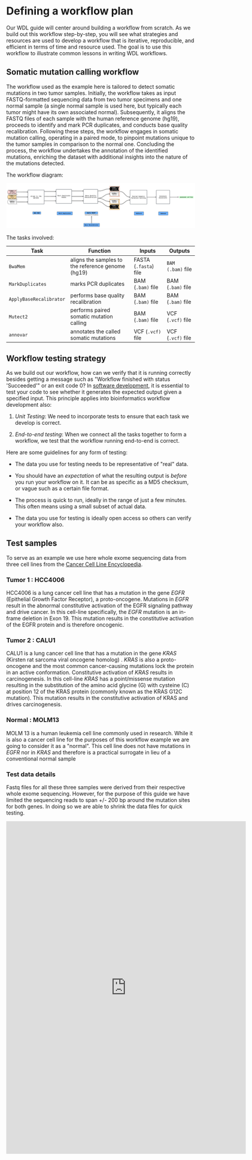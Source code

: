 

# Defining a workflow plan

Our WDL guide will center around building a workflow from scratch. As we build out this workflow step-by-step, you will see what strategies and resources are used to develop a workflow that is iterative, reproducible, and efficient in terms of time and resource used. The goal is to use this workflow to illustrate common lessons in writing WDL workflows.

## Somatic mutation calling workflow

The workflow used as the example here is tailored to detect somatic mutations in two tumor samples. Initially, the workflow takes as input FASTQ-formatted sequencing data from two tumor specimens and one normal sample (a single normal sample is used here, but typically each tumor might have its own associated normal). Subsequently, it aligns the FASTQ files of each sample with the human reference genome (hg19), proceeds to identify and mark PCR duplicates, and conducts base quality recalibration. Following these steps, the workflow engages in somatic mutation calling, operating in a paired mode, to pinpoint mutations unique to the tumor samples in comparison to the normal one. Concluding the process, the workflow undertakes the annotation of the identified mutations, enriching the dataset with additional insights into the nature of the mutations detected.

The workflow diagram:

[![Workflow Diagram](assets/WDL_101_Course.png)](assets/WDL_101_Course.png)

The tasks involved:

| Task                    | Function                                          | Inputs                | Outputs           |
|-----------------|---------------------|-----------------|-------------------|
| `BwaMem`                | aligns the samples to the reference genome (hg19) | FASTA (`.fasta`) file | `BAM (.bam)` file |
| `MarkDuplicates`        | marks PCR duplicates                              | BAM (`.bam)` file     | BAM (`.bam)` file |
| `ApplyBaseRecalibrator` | performs base quality recalibration               | BAM (`.bam)` file     | BAM (`.bam)` file |
| `Mutect2`               | performs paired somatic mutation calling          | BAM (`.bam)` file     | VCF (`.vcf)` file |
| `annovar`               | annotates the called somatic mutations            | VCF (`.vcf)` file     | VCF (`.vcf)` file |

## Workflow testing strategy

As we build out our workflow, how can we verify that it is running correctly besides getting a message such as "Workflow finished with status 'Succeeded'" or an exit code 0? In [software development](https://www.atlassian.com/continuous-delivery/software-testing), it is essential to test your code to see whether it generates the expected output given a specified input. This principle applies into bioinformatics workflow development also:

1.  *Unit Testing*: We need to incorporate tests to ensure that each task we develop is correct.

2.  *End-to-end testing*: When we connect all the tasks together to form a workflow, we test that the workflow running end-to-end is correct.

Here are some guidelines for any form of testing:

-   The data you use for testing needs to be representative of "real" data.

-   You should have an *expectation* of what the resulting output is *before* you run your workflow on it. It can be as specific as a MD5 checksum, or vague such as a certain file format.

-   The process is quick to run, ideally in the range of just a few minutes. This often means using a small subset of actual data.

-   The data you use for testing is ideally open access so others can verify your workflow also.

## Test samples

To serve as an example we use here whole exome sequencing data from three cell lines from the [Cancer Cell Line Encyclopedia](https://pubmed.ncbi.nlm.nih.gov/31068700/).

### Tumor 1 : HCC4006

HCC4006 is a lung cancer cell line that has a mutation in the gene *EGFR* (Epithelial Growth Factor Receptor), a proto-oncogene. Mutations in *EGFR* result in the abnormal constitutive activation of the EGFR signaling pathway and drive cancer. In this cell-line specifically, the *EGFR* mutation is an in-frame deletion in Exon 19. This mutation results in the constitutive activation of the EGFR protein and is therefore oncogenic.

### Tumor 2 : CALU1

CALU1 is a lung cancer cell line that has a mutation in the gene *KRAS* (Kirsten rat sarcoma viral oncogene homolog) . *KRAS* is also a proto-oncogene and the most common cancer-causing mutations lock the protein in an active conformation. Constitutive activation of *KRAS* results in carcinogenesis. In this cell-line *KRAS* has a point/missense mutation resulting in the substitution of the amino acid glycine (G) with cysteine (C) at position 12 of the KRAS protein (commonly known as the KRAS G12C mutation). This mutation results in the constitutive activation of KRAS and drives carcinogenesis.

### Normal : MOLM13

MOLM 13 is a human leukemia cell line commonly used in research. While it is also a cancer cell line for the purposes of this workflow example we are going to consider it as a "normal". This cell line does not have mutations in *EGFR* nor in *KRAS* and therefore is a practical surrogate in lieu of a conventional normal sample

### Test data details

Fastq files for all these three samples were derived from their respective whole exome sequencing. However, for the purpose of this guide we have limited the sequencing reads to span +/- 200 bp around the mutation sites for both genes. In doing so we are able to shrink the data files for quick testing.

<iframe src="https://docs.google.com/forms/d/e/1FAIpQLSeEKGWTJOowBhFlWftPUjFU8Rfj-d9iXIHENyd8_HGS8PM7kw/viewform?embedded=true" width="640" height="886" frameborder="0" marginheight="0" marginwidth="0">

Loading...

</iframe>
